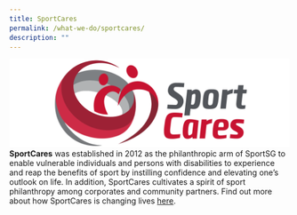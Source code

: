 ```yaml
---
title: SportCares
permalink: /what-we-do/sportcares/
description: ""
---
```

![Sport Care](/images/sportcares.png)
**SportCares** was established in 2012 as the philanthropic arm of SportSG to enable vulnerable individuals and persons with disabilities to experience and reap the benefits of sport by instilling confidence and elevating one’s outlook on life. In addition, SportCares cultivates a spirit of sport philanthropy among corporates and community partners. Find out more about how SportCares is changing lives [here](https://www.sportsingapore.gov.sg/sportcares).